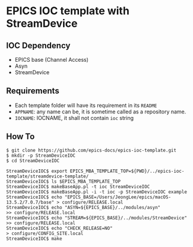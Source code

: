 # EPICS IOC template with StreamDevice

## IOC Dependency

* EPICS base (Channel Access)
* Asyn
* StreamDevice 

## Requirements

* Each template folder will have its requirement in its `README`
* `APPNAME`: any name can be, it is sometime called as a repository name.
* `IOCNAME`: IOCNAME, it shall not contain `ioc` string

## How To

```
$ git clone https://github.com/epics-docs/epics-ioc-template.git
$ mkdir -p StreamDeviceIOC
$ cd StreamDeviceIOC

StreamDeviceIOC$ export EPICS_MBA_TEMPLATE_TOP=${PWD}/../epics-ioc-template/streamdevice-template/
StreamDeviceIOC$ ls $EPICS_MBA_TEMPLATE_TOP
StreamDeviceIOC$ makeBaseApp.pl -t ioc StreamDeviceIOC
StreamDeviceIOC$ makeBaseApp.pl -i -t ioc -p StreamDeviceIOC example
StreamDeviceIOC$ echo "EPICS_BASE=/Users/JeongLee/epics/macOS-13.5.2/7.0.7/base" > configure/RELEASE.local
StreamDeviceIOC$ echo "ASYN=${EPICS_BASE}/../modules/asyn"                      >> configure/RELEASE.local
StreamDeviceIOC$ echo "STREAM=${EPICS_BASE}/../modules/StreamDevice"            >> configure/RELEASE.local
StreamDeviceIOC$ echo "CHECK_RELEASE=NO"                                        > configure/CONFIG_SITE.local
StreamDeviceIOC$ make
```
